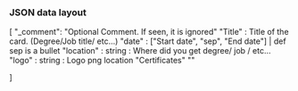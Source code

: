 ### JSON data layout

[
    "_comment": "Optional Comment. If seen, it is ignored"
    <!-- "Entry Type": String. ["Education", "Jobs"] -->
    "Title" : Title of the card. (Degree/Job title/ etc...)
    "date" : ["Start date", "sep", "End date"] | def sep is a bullet
    "location" : string : Where did you get degree/ job / etc...
    "logo" : string : Logo png location
    "Certificates"
    ""

]